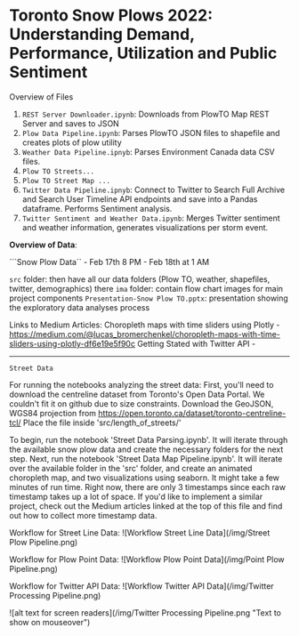 # Toronto Snow Plows 2022: Understanding Demand, Performance, Utilization and Public Sentiment

Overview of Files

1. ```REST Server Downloader.ipynb```: Downloads from PlowTO Map REST Server and saves to JSON
2. ```Plow Data Pipeline.ipynb```: Parses PlowTO JSON files to shapefile and creates plots of plow utility
3. ```Weather Data Pipeline.ipnyb```: Parses Environment Canada data CSV files.
4. ```Plow TO Streets...```
5. ```Plow TO Street Map ...```
6. ```Twitter Data Pipeline.ipnyb```: Connect to Twitter to Search Full Archive and Search User Timeline API endpoints and save into a Pandas dataframe. Performs Sentiment analysis.
7. ```Twitter Sentiment and Weather Data.ipynb```: Merges Twitter sentiment and weather information, generates visualizations per storm event.



**Overview of Data**:

```Snow Plow Data`` - Feb 17th 8 PM - Feb 18th at 1 AM 

```src``` folder: then have all our data folders (Plow TO, weather, shapefiles, twitter, demographics) there 
```ima``` folder: contain flow chart images for main project components
```Presentation-Snow Plow TO.pptx```: presentation showing the exploratory data analyses process

Links to Medium Articles:
Choropleth maps with time sliders using Plotly - https://medium.com/@lucas_bromerchenkel/choropleth-maps-with-time-sliders-using-plotly-df6e19e5f90c
Getting Stated with Twitter API - 
____________________________________________________________________________________________________________________________________________________

    Street Data
For running the notebooks analyzing the street data:
First, you'll need to download the centreline dataset from Toronto's Open Data Portal. We couldn't fit it on github due to size constraints.
Download the GeoJSON, WGS84 projection from https://open.toronto.ca/dataset/toronto-centreline-tcl/
Place the file inside 'src/length_of_streets/'

To begin, run the notebook 'Street Data Parsing.ipynb'. It will iterate through the available snow plow data and create the necessary folders for the next step.
Next, run the notebook 'Street Data Map Pipeline.ipynb'. It will iterate over the available folder in the 'src' folder, and create an animated choropleth map, and two visualizations using seaborn. It might take a few minutes of run time.
Right now, there are only 3 timestamps since each raw timestamp takes up a lot of space. If you'd like to implement a similar project, check out the Medium articles linked at the top of this file and find out how to collect more timestamp data.

Workflow for Street Line Data: 
![Workflow Street Line Data](/img/Street Plow Pipeline.png)

Workflow for Plow Point Data: 
![Workflow Plow Point Data](/img/Point Plow Pipeline.png)

Workflow for Twitter API Data: 
![Workflow Twitter API Data](/img/Twitter Processing Pipeline.png)

![alt text for screen readers](/img/Twitter Processing Pipeline.png "Text to show on mouseover")

